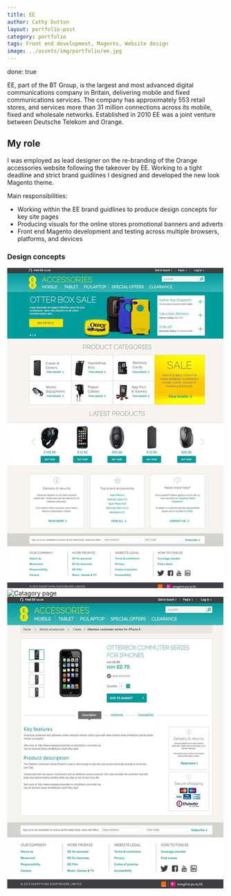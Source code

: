 ```yaml
---
title: EE
author: Cathy Dutton
layout: portfolio-post
category: portfolio
tags: Front end development, Magento, Website design
image: ../assets/img/portfolio/ee.jpg
---
```

done: true

<p class="highlight-quote">
EE, part of the BT Group, is the largest and most advanced digital communications company in Britain, delivering mobile and fixed communications services. The company has approximately 553 retail stores, and services more than 31 million connections across its mobile, fixed and wholesale networks. Established in 2010 EE was a joint venture
between Deutsche Telekom and Orange.</p>

<h2 class="heading">My role</h2>
I was employed as lead designer on the re-branding of the Orange accessories website following the takeover by EE.
Working to a tight deadline and strict brand guidlines I designed and developed the new look Magento theme.

Main responsibilities:

- Working within the EE brand guidlines to produce design concepts for key site pages
- Producing visuals for the online stores promotional banners and adverts
- Front end Magento development and testing across multiple browsers, platforms, and devices

<h3 class="heading">Design concepts</h3>

<section class="portfolio-images">
<div class="portfolio-piece-wrapper-three">
    <div class="portfolio-piece">
        <img src="../assets/img/portfolio/ee/home.jpg" class="portfolio-piece__img"  alt="Home page">
    </div>
</div>
<div class="portfolio-piece-wrapper-three">
    <div class="portfolio-piece">
        <img src="../assets/img/portfolio/ee/catagory.jpg" class="portfolio-piece__img"  alt="Catagory page">
    </div>
</div>
<div class="portfolio-piece-wrapper-three">
    <div class="portfolio-piece">
        <img src="../assets/img/portfolio/ee/product.jpg" class="portfolio-piece__img"  alt="Product page">
    </div>
</div>
</section>

